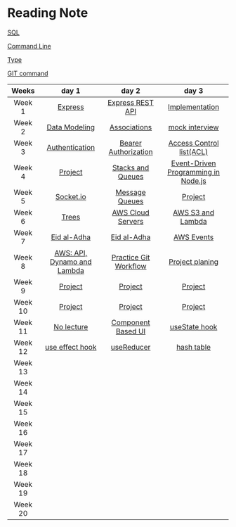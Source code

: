 
# Reading Note

[SQL](./Prep/SQL.md)

[Command Line](./Prep/The%20Command%20Line.md)

[Type](./Prep/The%20Command%20Line.md)

[GIT command](./Prep/git.md)


Weeks | day 1 | day 2 | day 3 | 
:----: | :----:|:----:|:----: |
Week 1 |[Express](./read-1/Express.md)|[Express REST API](./read-2/Express-Middlewares02.md)|[Implementation](./read-3/Implementation.md) |    
Week 2 |[Data Modeling](./read-4/databaseModling.md) |[Associations](./read-5/Associations.md)|[mock interview](./)
Week 3 |[Authentication](./read-6/Authentication.md)| [Bearer Authorization](./read-7/BearerAuthorization.md)| [Access Control list(ACL)](./read-8/readme.md)      |
Week 4|[Project](https://github.com/Mohammad-Alhaj/Auth-Project)|[Stacks and Queues](./read-10/readme.md)  | [Event-Driven Programming in Node.js](./read-11//event.md) |
Week 5|[Socket.io](./read-12//Socket.io.md)          | [Message Queues](./read-13/Message%20Queues.md)     |       [Project](https://github.com/Mohammad-Alhaj/Auth-Project)|          
Week 6|[Trees](./read-15/readme.md)  | [AWS Cloud Servers](./read-16/readme.md)|[AWS S3 and Lambda](./read-17/readme.md) |
Week 7| [Eid al-Adha](https://i.pinimg.com/originals/d8/79/d6/d879d675d4736b347a484bb0f05cfb63.gif) | [Eid al-Adha](https://i.pinimg.com/originals/d8/79/d6/d879d675d4736b347a484bb0f05cfb63.gif)| [AWS Events](./read-18/readme.md)|
Week 8| [AWS: API, Dynamo and Lambda](./read-19/readme.md)|[Practice Git Workflow]() |[Project planing]()|
Week 9|[Project]()|[Project]() |[Project]()       |[Project]()
Week 10| [Project]()   | [Project]()     | [Project]()      |
Week 11| [ No lecture]()   |[ Component Based UI](./read-26/Component%20Based%20UI.md)       | [useState hook](./read-27/useState.md)      |
Week 12|[use effect hook](./read-28/use%20effect.md)         | [useReducer](./read-29/useReducer.md)     | [hash table](./read-30/Hashtables.md)      |
Week 13|           |      |       |
Week 14|         |      |       | 
Week 15|          |      |       |
Week 16|         |      |       |
Week 17|        |      |       |
Week 18|          |      |       |
Week 19|          |      |       |
Week 20|              |      |       |



